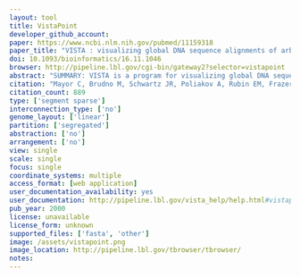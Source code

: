 ```yaml
---
layout: tool 
title: VistaPoint
developer_github_account: 
paper: https://www.ncbi.nlm.nih.gov/pubmed/11159318
paper_title: "VISTA : visualizing global DNA sequence alignments of arbitrary length."
doi: 10.1093/bioinformatics/16.11.1046
browser: http://pipeline.lbl.gov/cgi-bin/gateway2?selector=vistapoint
abstract: "SUMMARY: VISTA is a program for visualizing global DNA sequence alignments of arbitrary length. It has a clean output, allowing for easy identification of similarity, and is easily configurable, enabling the visualization of alignments of various lengths at different levels of resolution. It is currently available on the web, thus allowing for easy access by all researchers. AVAILABILITY: VISTA server is available on the web at http://www-gsd.lbl.gov/vista. The source code is available upon request."
citation: "Mayor C, Brudno M, Schwartz JR, Poliakov A, Rubin EM, Frazer KA, et al. VISTA : visualizing global DNA sequence alignments of arbitrary length. Bioinformatics. academic.oup.com; 2000;16: 1046–1047."
citation_count: 889
type: ['segment sparse']
interconnection_type: ['no']
genome_layout: ['linear']
partition: ['segregated']
abstraction: ['no']
arrangement: ['no']
view: single
scale: single
focus: single
coordinate_systems: multiple
access_format: [web application]
user_documentation_availability: yes
user_documentation: http://pipeline.lbl.gov/vista_help/help.html#vistapoint
pub_year: 2000
license: unavailable
license_form: unknown
supported_files: ['fasta', 'other']
image: /assets/vistapoint.png
image_location: http://pipeline.lbl.gov/tbrowser/tbrowser/
notes: 
---
```


